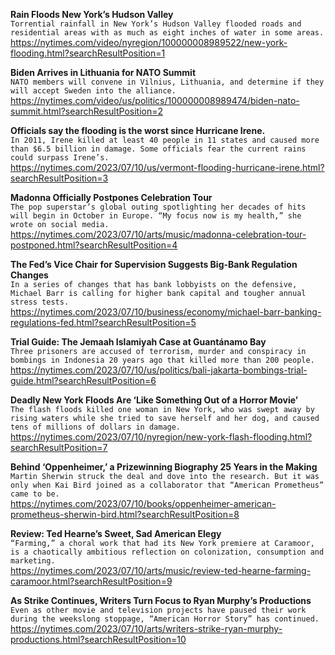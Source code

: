 **Rain Floods New York’s Hudson Valley**\
`Torrential rainfall in New York’s Hudson Valley flooded roads and residential areas with as much as eight inches of water in some areas.`\
https://nytimes.com/video/nyregion/100000008989522/new-york-flooding.html?searchResultPosition=1

**Biden Arrives in Lithuania for NATO Summit**\
`NATO members will convene in Vilnius, Lithuania, and determine if they will accept Sweden into the alliance.`\
https://nytimes.com/video/us/politics/100000008989474/biden-nato-summit.html?searchResultPosition=2

**Officials say the flooding is the worst since Hurricane Irene.**\
`In 2011, Irene killed at least 40 people in 11 states and caused more than $6.5 billion in damage. Some officials fear the current rains  could surpass Irene’s.`\
https://nytimes.com/2023/07/10/us/vermont-flooding-hurricane-irene.html?searchResultPosition=3

**Madonna Officially Postpones Celebration Tour**\
`The pop superstar’s global outing spotlighting her decades of hits will begin in October in Europe. “My focus now is my health,” she wrote on social media.`\
https://nytimes.com/2023/07/10/arts/music/madonna-celebration-tour-postponed.html?searchResultPosition=4

**The Fed’s Vice Chair for Supervision Suggests Big-Bank Regulation Changes**\
`In a series of changes that has bank lobbyists on the defensive, Michael Barr is calling for higher bank capital and tougher annual stress tests.`\
https://nytimes.com/2023/07/10/business/economy/michael-barr-banking-regulations-fed.html?searchResultPosition=5

**Trial Guide: The Jemaah Islamiyah Case at Guantánamo Bay**\
`Three prisoners are accused of terrorism, murder and conspiracy in bombings in Indonesia 20 years ago that killed more than 200 people.`\
https://nytimes.com/2023/07/10/us/politics/bali-jakarta-bombings-trial-guide.html?searchResultPosition=6

**Deadly New York Floods Are ‘Like Something Out of a Horror Movie’**\
`The flash floods killed one woman in New York, who was swept away by rising waters while she tried to save herself and her dog, and caused tens of millions of dollars in damage.`\
https://nytimes.com/2023/07/10/nyregion/new-york-flash-flooding.html?searchResultPosition=7

**Behind ‘Oppenheimer,’ a Prizewinning Biography 25 Years in the Making**\
`Martin Sherwin struck the deal and dove into the research. But it was only when Kai Bird joined as a collaborator that “American Prometheus” came to be.`\
https://nytimes.com/2023/07/10/books/oppenheimer-american-prometheus-sherwin-bird.html?searchResultPosition=8

**Review: Ted Hearne’s Sweet, Sad American Elegy**\
`“Farming,” a choral work that had its New York premiere at Caramoor, is a chaotically ambitious reflection on colonization, consumption and marketing.`\
https://nytimes.com/2023/07/10/arts/music/review-ted-hearne-farming-caramoor.html?searchResultPosition=9

**As Strike Continues, Writers Turn Focus to Ryan Murphy’s Productions**\
`Even as other movie and television projects have paused their work during the weekslong stoppage, “American Horror Story” has continued.`\
https://nytimes.com/2023/07/10/arts/writers-strike-ryan-murphy-productions.html?searchResultPosition=10

